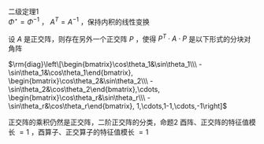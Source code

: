 二级定理1  
$\Phi^\star=\Phi^{-1}$ ， $A^T=A^{-1}$ ，保持内积的线性变换  
  
设 $A$ 是正交阵，则存在另外一个正交阵 $P$ ，使得 $P^T\cdot A\cdot P$ 是以下形式的分块对角阵  
  
$\rm{diag}\left\[\begin{bmatrix}\cos\theta_1&\sin\theta_1\\\ -\sin\theta_1&\cos\theta_1\end{bmatrix},  
\begin{bmatrix}\cos\theta_2&\sin\theta_2\\\ -\sin\theta_2&\cos\theta_2\end{bmatrix},\cdots,  
\begin{bmatrix}\cos\theta_r&\sin\theta_r\\\ -\sin\theta_r&\cos\theta_r\end{bmatrix}, 1,\cdots,1-1,\cdots,-1\right]$  
  
正交阵的乘积仍然是正交阵，二阶正交阵的分类，命题2 酉阵、正交阵的特征值模长 $=1$ ，酉算子、正交算子的特征值模长 $=1$  
